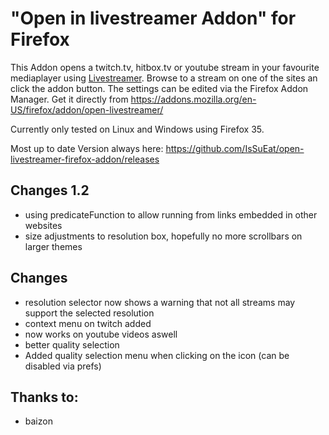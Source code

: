 "Open in livestreamer Addon" for Firefox
========================================

This Addon opens a twitch.tv, hitbox.tv or youtube stream in your favourite mediaplayer using [Livestreamer](http://livestreamer.tanuki.se). Browse to a stream on one of the sites an click the addon button. The settings can be edited via the Firefox Addon Manager. Get it directly from https://addons.mozilla.org/en-US/firefox/addon/open-livestreamer/

Currently only tested on Linux and Windows using Firefox 35.

Most up to date Version always here: https://github.com/IsSuEat/open-livestreamer-firefox-addon/releases

Changes 1.2
-------

-  using predicateFunction to allow running from links embedded in other websites
-  size adjustments to resolution box, hopefully no more scrollbars on larger themes

Changes
-------

-  resolution selector now shows a warning that not all streams may support the selected resolution
-  context menu on twitch added
-  now works on youtube videos aswell
-  better quality selection
-  Added quality selection menu when clicking on the icon (can be disabled via prefs)


Thanks to:
-------
-  baizon
